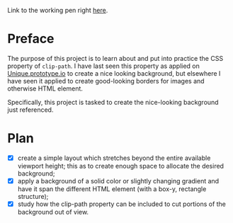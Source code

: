 Link to the working pen right [here](https://codepen.io/borntofrappe/full/vjZYME/).

# Preface 

The purpose of this project is to learn about and put into practice the CSS property of `clip-path`. I have last seen this property as applied on [Unique.prototype.io](https://unique.prototypo.io/) to create a nice looking background, but elsewhere I have seen it applied to create good-looking borders for images and otherwise HTML element.

Specifically, this project is tasked to create the nice-looking background just referenced. 

# Plan

- [x] create a simple layout which stretches beyond the entire available viewport height; this as to create enough space to allocate the desired background;
- [x] apply a background of a solid color or slightly changing gradient and have it span the different HTML element (with a box-y, rectangle structure);
- [x] study how the clip-path property can be included to cut portions of the background out of view.
